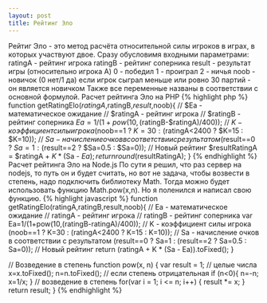```yaml
---
layout: post
title: Рейтинг Эло
---
```

<!--more-->
Рейтиг Эло - это метод расчёта относительной силы игроков в играх, в которых участвуют двое.
Сразу обусловимя входными параметрами:
ratingA - рейтинг игрока
ratingB - рейтинг соперника
result - результат игры (относительно игрока A)
0 - победил
1 - проиграл
2 - ничья
noob - новичок (0 нет/1 да)
если игрок сыграл меньше или ровно 30 партий - он является новичком
Также все переменные названы в соответствии с основной формулой.
Расчет рейтинга Эло на PHP
{% highlight php %}
function getRatingElo($ratingA,$ratingB,$result,$noob){
  // $Ea - математическое ожидание
  // $ratingA - рейтинг игрока
  // $ratingB - рейтинг соперника
  $Ea=1/(1+pow(10,($ratingB-$ratingA)/400));
  // $K - коэффициент силы игрока
  ($noob==1 ? $K=30 : ($ratingA<2400 ? $K=15 : $K=10));
  // $Sa - начисление очков в соответствии с результатом
  ($result==0 ? $Sa=1 : ($result==2 ? $Sa=0.5 : $Sa=0));
  // Новый рейтинг
  $resultRatingA = $ratingA + $K * ($Sa - $Ea);
  return round($resultRatingA);
}
{% endhighlight %}
Расчет рейтинга Эло на Node.js
По сути я решил, что раз сервер на nodejs, то путь он и будет считать, но вот не задача, чтобы возвести в степень, надо подключить библиотеку Math. Тогда можно будет использовать функцию Math.pow(x,n). Но я поленился и написал свою функцию.
{% highlight javascript %}
function getRatingElo(ratingA,ratingB,result,noob){
 // Ea - математическое ожидание
 // ratingA - рейтинг игрока
 // ratingB - рейтинг соперника
 var Ea=1/(1+pow(10,(ratingB-ratingA)/400));
 // K - коэффициент силы игрока
 (noob==1 ? K=30 : (ratingA<2400 ? K=15 : K=10));
 // Sa - начисление очков в соответствии с результатом
 (result==0 ? Sa=1 : (result==2 ? Sa=0.5 : Sa=0));
 // Новый рейтинг
 return (ratingA + K * (Sa - Ea)).toFixed();
}
 
// Возведение в степень
function pow(x, n) {
 var result = 1;
 // целые числа
 x=x.toFixed();
 n=n.toFixed();
 // если степень отрицательная
 if (n<0){
 n=-n;
 x=1/x;
 }
 // возведение в степень
 for(var i = 1; i <= n; i++) {
 result *= x;
 }
 return result;
}
{% endhighlight %}
